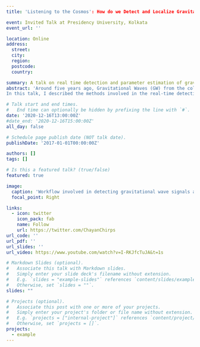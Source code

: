 ```yaml
---
title: 'Listening to the Cosmos': How do we Detect and Localize Gravitational Waves in Real Time? [Invited Talk]

event: Invited Talk at Presidency University, Kolkata
event_url: ''

location: Online
address:
  street: 
  city: 
  region: 
  postcode: 
  country: 

summary: A talk on real time detection and parameter estimation of gravitational waves using the SPIIR online search pipeline and machine learning
abstract: 'Around five years ago, Gravitational Waves (GW) from the collision of a pair of black holes were detected by the Laser Interferometer Gravitational Wave Observatory (LIGO) for the first time ever. Fast forwarding to 2020, LIGO, together with the Virgo detector, has amassed a total of 50 GW detections from mergers of compact objects in three observation runs. This has allowed physicists to study GW source properties in detail, including their composition, merger rates and formation history.
In this talk, I described the methods involved in the real-time detection of GW signals from raw detector data as implemented in the online GW search pipeline – SPIIR. I also described how some of the challenges involved in the estimation of GW source parameters can be alleviated by using deep learning algorithms. In particular, I showed how deep learning techniques can be used to estimate accurate sky localization of GW sources at orders of magnitude faster speeds than traditional Bayesian inference methods.'

# Talk start and end times.
#   End time can optionally be hidden by prefixing the line with `#`.
date: '2020-12-16T13:00:00Z'
#date_end: '2020-12-16T15:00:00Z'
all_day: false

# Schedule page publish date (NOT talk date).
publishDate: '2017-01-01T00:00:00Z'

authors: []
tags: []

# Is this a featured talk? (true/false)
featured: true

image:
  caption: 'Workflow involved in detecting gravitational wave signals and sending out alerts'
  focal_point: Right

links:
  - icon: twitter
    icon_pack: fab
    name: Follow
    url: https://twitter.com/ChayanChirps
url_code: ''
url_pdf: ''
url_slides: ''
url_video: https://www.youtube.com/watch?v=I-RKJfcTuJA&t=1s

# Markdown Slides (optional).
#   Associate this talk with Markdown slides.
#   Simply enter your slide deck's filename without extension.
#   E.g. `slides = "example-slides"` references `content/slides/example-slides.md`.
#   Otherwise, set `slides = ""`.
slides: ""

# Projects (optional).
#   Associate this post with one or more of your projects.
#   Simply enter your project's folder or file name without extension.
#   E.g. `projects = ["internal-project"]` references `content/project/deep-learning/index.md`.
#   Otherwise, set `projects = []`.
projects:
  - example
---
```


